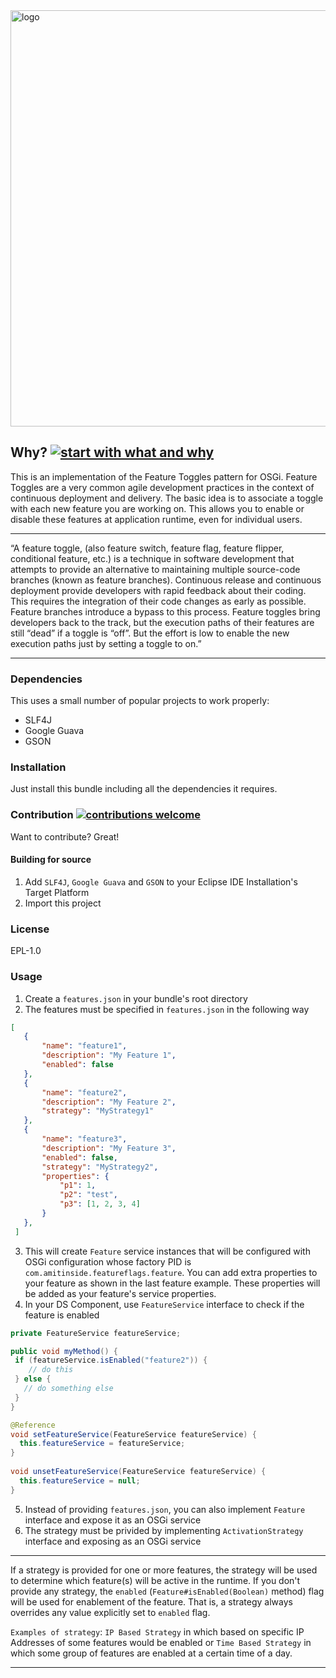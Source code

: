 <img width="666" alt="logo" src="https://user-images.githubusercontent.com/13380182/31361797-71ae770e-ad55-11e7-902c-a9ebf4c1fa89.png">

## Why? [![start with what and why](https://img.shields.io/badge/start%20with-why%3F-brightgreen.svg?style=flat)](http://featureflags.io/feature-flags/)

This is an implementation of the Feature Toggles pattern for OSGi. Feature Toggles are a very common agile development practices in the context of continuous deployment and delivery. The basic idea is to associate a toggle with each new feature you are working on. This allows you to enable or disable these features at application runtime, even for individual users.

---

“A feature toggle, (also feature switch, feature flag, feature flipper, conditional feature, etc.) is a technique in software development that attempts to provide an alternative to maintaining multiple source-code branches (known as feature branches).  Continuous release and continuous deployment provide developers with rapid feedback about their coding. This requires the integration of their code changes as early as possible. Feature branches introduce a bypass to this process. Feature toggles bring developers back to the track, but the execution paths of their features are still “dead” if a toggle is “off”. But the effort is low to enable the new execution paths just by setting a toggle to on.”

---

### Dependencies

This uses a small number of popular projects to work properly:

* SLF4J
* Google Guava
* GSON

### Installation

Just install this bundle including all the dependencies it requires.

### Contribution [![contributions welcome](https://img.shields.io/badge/contributions-welcome-brightgreen.svg?style=flat)](https://github.com/amitjoy/feature-flags-osgi/issues)

Want to contribute? Great!

#### Building for source

1. Add `SLF4J`, `Google Guava` and `GSON` to your Eclipse IDE Installation's Target Platform
2. Import this project

### License

EPL-1.0
 
### Usage

1. Create a `features.json` in your bundle's root directory
2. The features must be specified in `features.json` in the following way

```json
[
   {
       "name": "feature1",
       "description": "My Feature 1",
       "enabled": false
   },
   {
       "name": "feature2",
       "description": "My Feature 2",
       "strategy": "MyStrategy1"
   },
   {
       "name": "feature3",
       "description": "My Feature 3",
       "enabled": false,
       "strategy": "MyStrategy2",
       "properties": {
           "p1": 1,
           "p2": "test",
           "p3": [1, 2, 3, 4]
       }
   },
 ]
```
3. This will create `Feature` service instances that will be configured with OSGi configuration whose factory PID is `com.amitinside.featureflags.feature`. You can add extra properties to your feature as shown in the last feature example. These properties will be added as your feature's service properties.
4. In your DS Component, use `FeatureService` interface to check if the feature is enabled

```java
private FeatureService featureService;

public void myMethod() {
 if (featureService.isEnabled("feature2")) {
    // do this
 } else {
   // do something else
 }
}

@Reference
void setFeatureService(FeatureService featureService) {
  this.featureService = featureService;
}
    
void unsetFeatureService(FeatureService featureService) {
  this.featureService = null;
}
```
5. Instead of providing `features.json`, you can also implement `Feature` interface and expose it as an OSGi service
6. The strategy must be privided by implementing `ActivationStrategy` interface and exposing as an OSGi service

----------------------- ------------------------------------

If a strategy is provided for one or more features, the strategy will be used to determine which feature(s) will be active in the runtime. If you don't provide any strategy, the `enabled` (`Feature#isEnabled(Boolean)` method) flag will be used for enablement of the feature. That is, a strategy always overrides any value explicitly set to `enabled` flag.

`Examples of strategy`: `IP Based Strategy` in which based on specific IP Addresses of some features would be enabled or `Time Based Strategy` in which some group of features are enabled at a certain time of a day.

----------------------------------------------------------------

